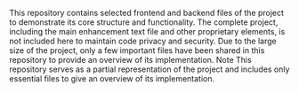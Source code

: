 This repository contains selected frontend and backend files of the project to demonstrate its core structure and functionality. 
The complete project, including the main enhancement text file and other proprietary elements, is not included here to maintain code privacy and security.
Due to the large size of the project, only a few important files have been shared in this repository to provide an overview of its implementation.
Note
This repository serves as a partial representation of the project and includes only essential files to give an overview of its implementation.
